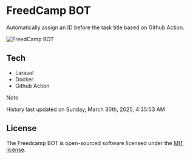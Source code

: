 # FreedCamp BOT

Automatically assign an ID before the task title based on Github Action.

![FreedCamp BOT](https://repository-images.githubusercontent.com/737932867/7d34798b-2680-471c-b089-a78a718d3d6a)

## Tech

- Laravel
- Docker
- Github Action

> [!NOTE]  
> History last updated on Sunday, March 30th, 2025, 4:35:53 AM

## License

The Freedcamp BOT is open-sourced software licensed under the [MIT license](https://opensource.org/licenses/MIT).
